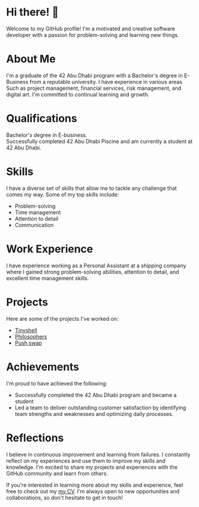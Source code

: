 # Hi there! 👋 <br>
Welcome to my GitHub profile! I'm a motivated and creative software developer with a passion for problem-solving and learning new things. <br>

# About Me <br>
I'm a graduate of the 42 Abu Dhabi program with a Bachelor's degree in E-Business from a reputable university. I have experience in various areas <br> Such as project management, financial services, risk management, and digital art. I'm committed to continual learning and growth.  <br>
# Qualifications <br>
Bachelor's degree in E-business. <br>
Successfully completed 42 Abu Dhabi Piscine and am currently a student at 42 Abu Dhabi. <br>
# Skills <br>
I have a diverse set of skills that allow me to tackle any challenge that comes my way. Some of my top skills include: <br>

* Problem-solving <br>
* Time management <br>
* Attention to detail <br>
* Communication <br>
# Work Experience <br>
I have experience working as a Personal Assistant at a shipping company where I gained strong problem-solving abilities, attention to detail, and excellent time management skills. <br>

# Projects <br>
Here are some of the projects I've worked on: <br>

* [Tinyshell](https://github.com/UchihaShaco/Tinyshell) <br>
* [Philosophers](https://github.com/UchihaShaco/philosophers) <br>
* [Push swap](https://github.com/UchihaShaco/Push_swap) <br>
# Achievements <br>
I'm proud to have achieved the following: <br>

* Successfully completed the 42 Abu Dhabi program and became a student <br>
* Led a team to deliver outstanding customer satisfaction by identifying team strengths and weaknesses and optimizing daily processes. <br>

# Reflections <br>
I believe in continuous improvement and learning from failures. I constantly reflect on my experiences and use them to improve my skills and knowledge. I'm excited to share my projects and experiences with the GitHub community and learn from others.

If you're interested in learning more about my skills and experience, feel free to check out my  [my CV](https://drive.google.com/file/d/14KWNE-qZN_fFykdpCqPdniKqvXIX23m2/view?usp=sharing). I'm always open to new opportunities and collaborations, so don't hesitate to get in touch!
